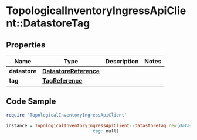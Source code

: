 # TopologicalInventoryIngressApiClient::DatastoreTag

## Properties

Name | Type | Description | Notes
------------ | ------------- | ------------- | -------------
**datastore** | [**DatastoreReference**](DatastoreReference.md) |  | 
**tag** | [**TagReference**](TagReference.md) |  | 

## Code Sample

```ruby
require 'TopologicalInventoryIngressApiClient'

instance = TopologicalInventoryIngressApiClient::DatastoreTag.new(datastore: null,
                                 tag: null)
```


